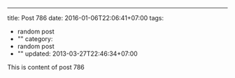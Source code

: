 ---
title: Post 786
date: 2016-01-06T22:06:41+07:00
tags:
  - random post
  - ""
category:
  - random post
  - ""
updated: 2013-03-27T22:46:34+07:00

This is content of post 786